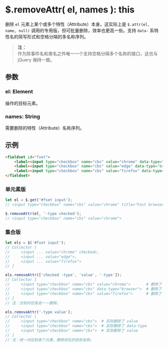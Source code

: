 # $.removeAttr( el, names ): this

删除 `el` 元素上某个或多个特性（Attribute）本身。这实际上是 `$.attr(el, name, null)` 调用的专用版，但可批量删除，效率也更高一些。支持 `data-` 系特性名的简写形式和空格分隔的多名称序列。

> **注：**<br>
> 作为除事件名和类名之外唯一一个支持空格分隔多个名称的接口，这也与 jQuery 保持一致。



## 参数

### el: Element

操作的目标元素。


### names: String

需要删除的特性（Attribute）名称序列。


## 示例

```html
<fieldset id="fset">
    <label><input type="checkbox" name="cbs" value="chrome" data-type="browser" checked>Chrome</label>
    <label><input type="checkbox" name="cbs" value="edge" data-type="browser">Edge</label>
    <label><input type="checkbox" name="cbs" value="firefox" data-type="browser">Firefox</label>
</fieldset>
```

### 单元素版

```js
let el = $.get('#fset input');
// <input type="checkbox" name="cbs" value="chrome" title="Fast browser" checked>

$.removeAttr(el, '-type checked');
// <input type="checkbox" name="cbs" value="chrome">
```


### 集合版

```js
let els = $('#fset input');
// Collector [
//     <input ... value="chrome" checked>,
//     <input ... value="edge">,
//     <input ... value="firefox">
// ]

els.removeAttr(['checked -type', 'value', '-type']);
// Collector [
//     <input type="checkbox" name="cbs" value="chrome">       # 删除了 checked 和 data-type
//     <input type="checkbox" name="cbs" data-type="browser">  # 删除了 value
//     <input type="checkbox" name="cbs" value="firefox">      # 删除了 data-type
// ]
// 注：分别对应各自一一删除。

els.removeAttr('-type value');
// Collector [
//     <input type="checkbox" name="cbs">  # 实际删除了 value
//     <input type="checkbox" name="cbs">  # 实际删除了 data-type
//     <input type="checkbox" name="cbs">  # 实际删除了 value
// ]
// 注：统一对应到各个元素，删除存在的目标名称。
```

